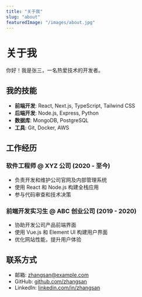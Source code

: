 ```yaml
---
title: "关于我"
slug: "about"
featuredImage: "/images/about.jpg"
---
```


# 关于我

你好！我是张三，一名热爱技术的开发者。

## 我的技能

- **前端开发**: React, Next.js, TypeScript, Tailwind CSS
- **后端开发**: Node.js, Express, Python
- **数据库**: MongoDB, PostgreSQL
- **工具**: Git, Docker, AWS

## 工作经历

### 软件工程师 @ XYZ 公司 (2020 - 至今)

- 负责开发和维护公司官网及内部管理系统
- 使用 React 和 Node.js 构建全栈应用
- 参与代码审查和技术决策

### 前端开发实习生 @ ABC 创业公司 (2019 - 2020)

- 协助开发公司产品前端界面
- 使用 Vue.js 和 Element UI 构建用户界面
- 优化网站性能，提升用户体验

## 联系方式

- 邮箱: zhangsan@example.com
- GitHub: [github.com/zhangsan](https://github.com/zhangsan)
- LinkedIn: [linkedin.com/in/zhangsan](https://linkedin.com/in/zhangsan)